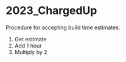 # 2023_ChargedUp
Procedure for accepting build time estimates:
1. Get estimate
2. Add 1 hour
3. Multiply by 2
